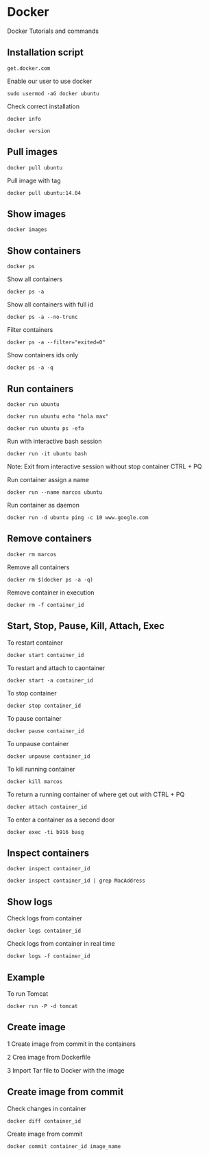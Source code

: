 # Docker
Docker Tutorials and commands


## Installation script
```
get.docker.com
```
Enable our user to use docker
```
sudo usermod -aG docker ubuntu
```
Check correct installation
```
docker info
```
```
docker version
```

## Pull images
```
docker pull ubuntu
```
Pull image with tag
```
docker pull ubuntu:14.04
```

## Show images

```
docker images
```

## Show containers
```
docker ps
```
Show all containers 
```
docker ps -a
```
Show all containers with full id
```
docker ps -a --no-trunc
```
Filter containers 
```
docker ps -a --filter="exited=0"
```
Show containers ids only
```
docker ps -a -q 
```

## Run containers
```
docker run ubuntu
```
```
docker run ubuntu echo "hola max"
```
```
docker run ubuntu ps -efa
```
Run with interactive bash session
```
docker run -it ubuntu bash
```
Note: Exit from interactive session without stop container CTRL + PQ

Run container assign a name
```
docker run --name marcos ubuntu
```
Run container as daemon
```
docker run -d ubuntu ping -c 10 www.google.com
```

## Remove containers
```
docker rm marcos
```
Remove all containers
```
docker rm $(docker ps -a -q)
```
Remove container in execution
```
docker rm -f container_id
```

## Start, Stop, Pause, Kill, Attach, Exec
To restart container
```
docker start container_id
```
To restart and attach to caontainer
```
docker start -a container_id
```
To stop container
```
docker stop container_id
```
To pause container
```
docker pause container_id
```
To unpause container
```
docker unpause container_id
```
To kill running container
```
docker kill marcos
```
To return a running container of where get out with CTRL + PQ
```
docker attach container_id
```
To enter a container as a second door
```
docker exec -ti b916 basg
```

## Inspect containers
```
docker inspect container_id
```
```
docker inspect container_id | grep MacAddress
```

## Show logs
Check logs from container
```
docker logs container_id
```
Check logs from container in real time
```
docker logs -f container_id
``` 

## Example
To run Tomcat
```
docker run -P -d tomcat
```

## Create image
1 Create image from commit in the containers

2 Crea image from Dockerfile

3 Import Tar file to Docker with the image

## Create image from commit

Check changes in container
```
docker diff container_id
```
Create image from commit
```
docker commit container_id image_name
```





